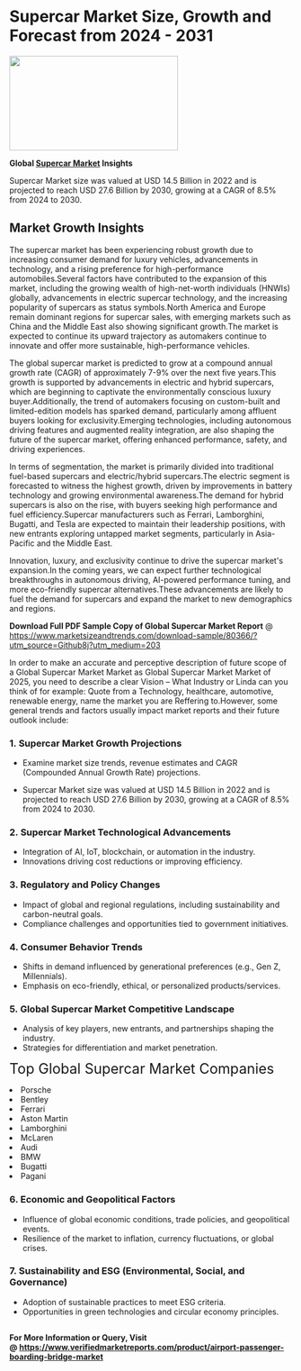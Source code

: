 <H1>Supercar Market Size, Growth and Forecast from 2024 - 2031</H1><img class="aligncenter size-medium wp-image-584254" src="https://thirdeyenews.in/wp-content/uploads/2024/09/Global-Market-Research-300x168.jpeg" alt="" width="300" height="168" /><p><strong>Global&nbsp;<a href="https://www.marketsizeandtrends.com/download-sample/80366/?utm_source=Github8j?utm_medium=203">Supercar Market</a> Insights</strong></p><p>Supercar Market size was valued at USD 14.5 Billion in 2022 and is projected to reach USD 27.6 Billion by 2030, growing at a CAGR of 8.5% from 2024 to 2030.</p><p><h2>Market Growth Insights</h2> <p>The supercar market has been experiencing robust growth due to increasing consumer demand for luxury vehicles, advancements in technology, and a rising preference for high-performance automobiles.Several factors have contributed to the expansion of this market, including the growing wealth of high-net-worth individuals (HNWIs) globally, advancements in electric supercar technology, and the increasing popularity of supercars as status symbols.North America and Europe remain dominant regions for supercar sales, with emerging markets such as China and the Middle East also showing significant growth.The market is expected to continue its upward trajectory as automakers continue to innovate and offer more sustainable, high-performance vehicles.</p> <p>The global supercar market is predicted to grow at a compound annual growth rate (CAGR) of approximately 7-9% over the next five years.This growth is supported by advancements in electric and hybrid supercars, which are beginning to captivate the environmentally conscious luxury buyer.Additionally, the trend of automakers focusing on custom-built and limited-edition models has sparked demand, particularly among affluent buyers looking for exclusivity.Emerging technologies, including autonomous driving features and augmented reality integration, are also shaping the future of the supercar market, offering enhanced performance, safety, and driving experiences.</p> <p>In terms of segmentation, the market is primarily divided into traditional fuel-based supercars and electric/hybrid supercars.The electric segment is forecasted to witness the highest growth, driven by improvements in battery technology and growing environmental awareness.The demand for hybrid supercars is also on the rise, with buyers seeking high performance and fuel efficiency.Supercar manufacturers such as Ferrari, Lamborghini, Bugatti, and Tesla are expected to maintain their leadership positions, with new entrants exploring untapped market segments, particularly in Asia-Pacific and the Middle East.</p> <p>Innovation, luxury, and exclusivity continue to drive the supercar market's expansion.In the coming years, we can expect further technological breakthroughs in autonomous driving, AI-powered performance tuning, and more eco-friendly supercar alternatives.These advancements are likely to fuel the demand for supercars and expand the market to new demographics and regions.</p> <p><span class=""><strong>Download Full PDF Sample Copy of Global Supercar Market Report</strong> @ <a href="https://www.marketsizeandtrends.com/download-sample/80366/?utm_source=Github8j?utm_medium=203" target="_blank">https://www.marketsizeandtrends.com/download-sample/80366/?utm_source=Github8j?utm_medium=203</a></span></p><p>In order to make an accurate and perceptive description of future scope of a Global&nbsp;Supercar Market Market as Global&nbsp;Supercar Market Market of 2025, you need to describe a clear Vision &ndash; What Industry or Linda can you think of for example: Quote from a Technology, healthcare, automotive, renewable energy, name the market you are Reffering to.However, some general trends and factors usually impact market reports and their future outlook include:</p><h3>1.&nbsp;<strong>Supercar Market Growth Projections</strong></h3><ul><li>Examine market size trends, revenue estimates and CAGR (Compounded Annual Growth Rate) projections.</li><li><p>Supercar Market size was valued at USD 14.5 Billion in 2022 and is projected to reach USD 27.6 Billion by 2030, growing at a CAGR of 8.5% from 2024 to 2030.</p></li></ul><h3>2.&nbsp;<strong>Supercar Market Technological Advancements</strong></h3><ul><li>Integration of AI, IoT, blockchain, or automation in the industry.</li><li>Innovations driving cost reductions or improving efficiency.</li></ul><h3>3.&nbsp;<strong>Regulatory and Policy Changes</strong></h3><ul><li>Impact of global and regional regulations, including sustainability and carbon-neutral goals.</li><li>Compliance challenges and opportunities tied to government initiatives.</li></ul><h3>4.&nbsp;<strong>Consumer Behavior Trends</strong></h3><ul><li>Shifts in demand influenced by generational preferences (e.g., Gen Z, Millennials).</li><li>Emphasis on eco-friendly, ethical, or personalized products/services.</li></ul><h3>5.&nbsp;<strong>Global Supercar Market Competitive Landscape</strong></h3><ul><li>Analysis of key players, new entrants, and partnerships shaping the industry.</li><li>Strategies for differentiation and market penetration.</li></ul><p data-pm-slice="1 1 []"><span style="color: inherit; font-family: inherit; font-size: 25px;">Top Global Supercar Market Companies</span></p><div class="" data-test-id=""><p><li>Porsche</li><li> Bentley</li><li> Ferrari</li><li> Aston Martin</li><li> Lamborghini</li><li> McLaren</li><li> Audi</li><li> BMW</li><li> Bugatti</li><li> Pagani</li></p></div><h3>6.&nbsp;<strong>Economic and Geopolitical Factors</strong></h3><ul><li>Influence of global economic conditions, trade policies, and geopolitical events.</li><li>Resilience of the market to inflation, currency fluctuations, or global crises.</li></ul><h3>7.&nbsp;<strong>Sustainability and ESG (Environmental, Social, and Governance)</strong></h3><ul><li>Adoption of sustainable practices to meet ESG criteria.</li><li>Opportunities in green technologies and circular economy principles.</li></ul><h2><strong style="font-size: 14px;">For More Information or Query, Visit @&nbsp;</strong><a style="background-color: #ffffff; font-size: 14px;" href="https://www.marketsizeandtrends.com/report/supercar-market/" target="_blank">https://www.verifiedmarketreports.com/product/airport-passenger-boarding-bridge-market</a></h2>